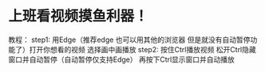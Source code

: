 # 上班看视频摸鱼利器！
教程：
step1: 用Edge（推荐edge 也可以用其他的浏览器 但是就没有自动暂停功能了）打开你想看的视频 选择画中画播放
step2: 按住Ctrl播放视频 松开Ctrl隐藏窗口并自动暂停（自动暂停仅支持Edge） 再按下Ctrl显示窗口并自动播放
